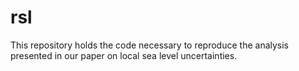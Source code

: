 # rsl

This repository holds the code necessary to reproduce the analysis presented in our paper on local sea level uncertainties.

